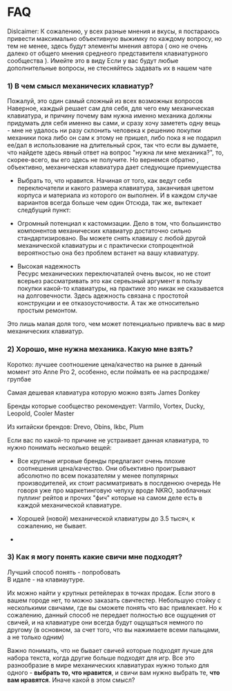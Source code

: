 # FAQ

Dislcaimer: К сожалению, у всех разные мнения и вкусы, я постараюсь привести максимально объективную выжимку по каждому вопросу, но тем не менее, здесь будут элементы мнения автора ( оно не очень далеко от общего мнения среднеого представителя клавиатурного сообщества ). Имейте это в виду
Если у вас будут любые дополнительные вопросы, не стесняйтесь задавать их в нашем чате

### 1) В чем смысл механичесих клавиатур?  

Пожалуй, это один самый сложный из всех возможных вопросов
Наверное, каждый решает сам для себя, для чего ему механическая клавиатура, и причину почему вам нужна именно механика должны придумать для себя именно вы сами, и сразу хочу замететь одну вещь - мне не удалось ни разу склонить человека к решению покупки механики пока либо он сам к этому не пришел, либо пока я не подарил ее/дал в использование на длительный срок, так что если вы думаете, что найдете здесь явный ответ на вопрос "нужна ли мне механика?", то, скорее-всего, вы его здесь не получите.
Но вернемся обратно , объективно, механическая клавиатура дает следующие приемущества

   * Выбрать то, что нравится. Начиная от того, как ведут себя переключатели и какого размера клавиатура, заканчивая цветом корпуса и материала из которого он выполнен. И в каждом случае вариантов всегда больше чем один
Отсюда, так же, вытекает следбущий пункт:

   * Огромный потенциал к кастомизации. Дело в том, что большинство компонентов  механических клавиатур достаточно сильно стандартизировано. Вы можете снять клавишу с любой другой механической клавиатуры и с практически стопроцентной вероятностью она без проблем встанет на вашу клавиатуру. 

   * Высокая надежность  
Ресурс механических переключаталей очень высок, но не стоит всерьез рассматривать это как сереьзный аргумент в пользу покупки какой-то клавиатуры, на практике это никак не сказывается на долговечности. Здесь адежность связана с простотой конструкции и ее отказоусточивости. А так же относительно простым ремонтом. 

Это лишь малая доля того, чем может потенциально привлечь вас в мир механических клавиатур. 

### 2) Хорошо, мне нужна механика. Какую мне взять?  

Коротко: лучшее соотношение цена/качество на рынке в данный момент это Anne Pro 2, особенно, если поймать ее на распродаже/групбае

Самая дешевая клавиатура которую можно взять James Donkey

Бренды которые сообщество рекомендует:
Varmilo, Vortex, Ducky, Leopold, Cooler Master

Из китайски брендов:
Drevo, Obins, Ikbc, Plum

Если ваc по какой-то причине не устраивает данная клавиатура, то нужно понимать несколько вещей:

   * Все крупные игровые бренды предлагают очень плохие соотнешения цена/качество. Они объективно проигрывают абсолютно по всем показателям у менее популярных производителей, их стоит расмматривать в послденюю очередь
   Не говоря уже про маркетинговую чепуху вроде NKRO, заоблачных пуллинг рейтов и прочих "фич" которые на самом деле есть в каждой механической клавиатуре.

   * Хорошей (новой) механической клавиатуры до 3.5 тысяч, к сожалению, не бывает.

   *  

### 3) Как я могу понять какие свичи мне подходят?
Лучший способ понять - попробовать   
В идале - на клавиаутуре.  

 Их можно найти у крупных ретейлерах в точках продаж. Если этого в вашем городе нет, то можно заказать свичтестер. Небольшую стойку с несколькими свичами, где вы сможете понять что вас привлекает. Но к сожалению, данный способ не передает полностью все ощущения от свичей, и на клавиатуре они всегда будут ощущаться немного по другому (в основном, за счет того, что вы нажимаете всеми пальцами, а не только одним) 

Важно понимать, что не бывает свичей которые подходят лучше для набора текста, когда другие больше подходят для игр.
Все это разнообразие в мире механических клавиатурах нужно только для одного - **выбрать то, что нравится**, и свичи вам нужно выбрать те, **что вам нравятся**. Иначе какой в этом смысл?
